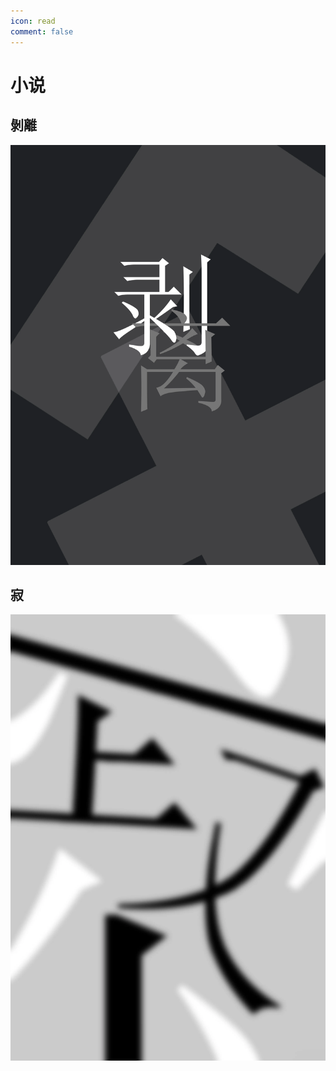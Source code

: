 ```yaml
---
icon: read
comment: false
---
```

# 小说

## 剝離

[![undefined](/assets/imgs/novels/undefined.webp)](undefined.md)

## 寂

[![silent](/assets/imgs/novels/silent.webp)](silent.md)